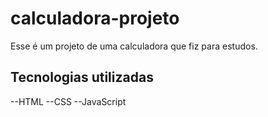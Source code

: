 # calculadora-projeto

Esse é um projeto de uma calculadora que fiz para estudos.

## Tecnologias utilizadas
--HTML
--CSS
--JavaScript


